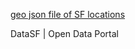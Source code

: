 [geo json file of SF locations](https://data.sfgov.org/Culture-and-Recreation/Film-Locations-in-San-Francisco/yitu-d5am/about_data)

DataSF | Open Data Portal
